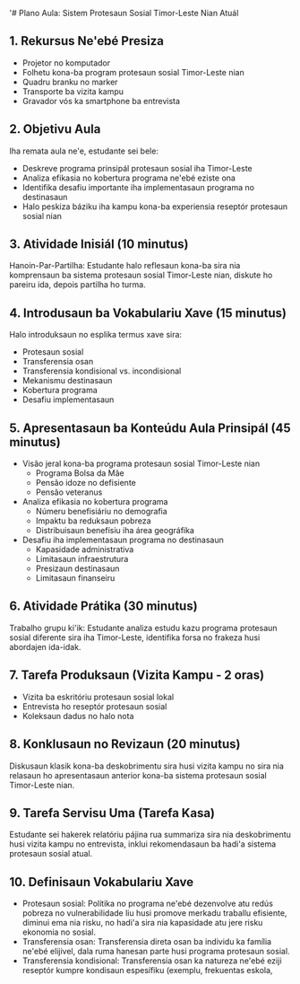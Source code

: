 '# Plano Aula: Sistem Protesaun Sosial Timor-Leste Nian Atuál 

## 1. Rekursus Ne'ebé Presiza

- Projetor no komputador
- Folhetu kona-ba program protesaun sosial Timor-Leste nian
- Quadru branku no marker
- Transporte ba vizita kampu
- Gravador vós ka smartphone ba entrevista

## 2. Objetivu Aula

Iha remata aula ne'e, estudante sei bele:
- Deskreve programa prinsipál protesaun sosial iha Timor-Leste
- Analiza efikasia no kobertura programa ne'ebé eziste ona
- Identifika desafiu importante iha implementasaun programa no destinasaun
- Halo peskiza báziku iha kampu kona-ba experiensia reseptór protesaun sosial nian

## 3. Atividade Inisiál (10 minutus)

Hanoin-Par-Partilha: Estudante halo reflesaun kona-ba sira nia komprensaun ba sistema protesaun sosial Timor-Leste nian, diskute ho pareiru ida, depois partilha ho turma.

## 4. Introdusaun ba Vokabulariu Xave (15 minutus)

Halo introduksaun no esplika termus xave sira:
- Protesaun sosial
- Transferensia osan
- Transferensia kondisional vs. incondisional
- Mekanismu destinasaun
- Kobertura programa
- Desafiu implementasaun

## 5. Apresentasaun ba Konteúdu Aula Prinsipál (45 minutus)

- Visão jeral kona-ba programa protesaun sosial Timor-Leste nian
  * Programa Bolsa da Mãe
  * Pensão idoze no defisiente
  * Pensão veteranus
- Analiza efikasia no kobertura programa
  * Númeru benefisiáriu no demografia
  * Impaktu ba reduksaun pobreza
  * Distribuisaun benefísiu iha área geográfika
- Desafiu iha implementasaun programa no destinasaun
  * Kapasidade administrativa
  * Limitasaun infraestrutura
  * Presizaun destinasaun
  * Limitasaun finanseiru

## 6. Atividade Prátika (30 minutus)

Trabalho grupu ki'ik: Estudante analiza estudu kazu programa protesaun sosial diferente sira iha Timor-Leste, identifika forsa no frakeza husi abordajen ida-idak.

## 7. Tarefa Produksaun (Vizita Kampu - 2 oras)

- Vizita ba eskritóriu protesaun sosial lokal
- Entrevista ho reseptór protesaun sosial
- Koleksaun dadus no halo nota

## 8. Konklusaun no Revizaun (20 minutus)

Diskusaun klasik kona-ba deskobrimentu sira husi vizita kampu no sira nia relasaun ho apresentasaun anterior kona-ba sistema protesaun sosial Timor-Leste nian.

## 9. Tarefa Servisu Uma (Tarefa Kasa)

Estudante sei hakerek relatóriu pájina rua summariza sira nia deskobrimentu husi vizita kampu no entrevista, inklui rekomendasaun ba hadi'a sistema protesaun sosial atual.

## 10. Definisaun Vokabulariu Xave

- Protesaun sosial: Polítika no programa ne'ebé dezenvolve atu redús pobreza no vulnerabilidade liu husi promove merkadu traballu efisiente, diminui ema nia risku, no hadi'a sira nia kapasidade atu jere risku ekonomia no sosial.
- Transferensia osan: Transferensia direta osan ba individu ka família ne'ebé elijivel, dala ruma hanesan parte husi programa protesaun sosial.
- Transferensia kondisional: Transferensia osan ka natureza ne'ebé eziji reseptór kumpre kondisaun espesífiku (exemplu, frekuentas eskola,